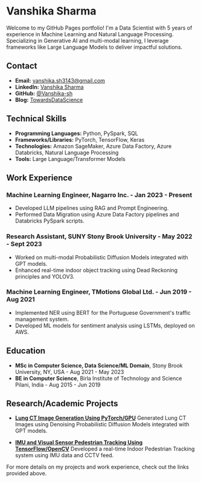 # Vanshika Sharma

Welcome to my GitHub Pages portfolio! I'm a Data Scientist with 5 years of experience in Machine Learning and Natural Language Processing. Specializing in Generative AI and multi-modal learning, I leverage frameworks like Large Language Models to deliver impactful solutions.

## Contact

- **Email:** [vanshika.sh3143@gmail.com](mailto:vanshika.sh3143@gmail.com)
- **LinkedIn:** [Vanshika Sharma](https://www.linkedin.com/in/vanshika-sharma-30112020/)
- **GitHub:** [@Vanshika-sh](https://github.com/Vanshika-sh)
- **Blog:** [TowardsDataScience](https://towardsdatascience.com/resnets-why-do-they-perform-better-than-classic-convnets-conceptual-analysis-6a9c82e06e53)

## Technical Skills

- **Programming Languages:** Python, PySpark, SQL
- **Frameworks/Libraries:** PyTorch, TensorFlow, Keras
- **Technologies:** Amazon SageMaker, Azure Data Factory, Azure Databricks, Natural Language Processing
- **Tools:** Large Language/Transformer Models

## Work Experience

### Machine Learning Engineer, Nagarro Inc. - Jan 2023 - Present
- Developed LLM pipelines using RAG and Prompt Engineering.
- Performed Data Migration using Azure Data Factory pipelines and Databricks PySpark scripts.

### Research Assistant, SUNY Stony Brook University - May 2022 - Sept 2023
- Worked on multi-modal Probabilistic Diffusion Models integrated with GPT models.
- Enhanced real-time indoor object tracking using Dead Reckoning principles and YOLOV3.

### Machine Learning Engineer, TMotions Global Ltd. - Jun 2019 - Aug 2021
- Implemented NER using BERT for the Portuguese Government's traffic management system.
- Developed ML models for sentiment analysis using LSTMs, deployed on AWS.

## Education

- **MSc in Computer Science, Data Science/ML Domain**, Stony Brook University, NY, USA - Aug 2021 - May 2023
- **BE in Computer Science**, Birla Institute of Technology and Science Pilani, India - Aug 2015 - Jun 2019

## Research/Academic Projects

- [**Lung CT Image Generation Using PyTorch/GPU**](https://github.com/Vanshika-sh/lung-ct-image-generation)
  Generated Lung CT Images using Denoising Probabilistic Diffusion Models integrated with GPT models.
  
- [**IMU and Visual Sensor Pedestrian Tracking Using TensorFlow/OpenCV**](https://github.com/Vanshika-sh/pedestrian-tracking)
  Developed a real-time Indoor Pedestrian Tracking system using IMU data and CCTV feed.

For more details on my projects and work experience, check out the links provided above.


